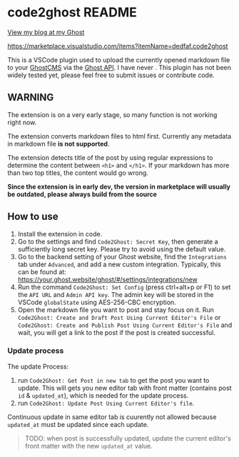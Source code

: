 # code2ghost README

[View my blog at my Ghost](https://necro.dedfaf.tech/guan-yu-code2ghost-2/)

<https://marketplace.visualstudio.com/items?itemName=dedfaf.code2ghost>

This is a VSCode plugin used to upload the currently opened markdown file to your [GhostCMS](https://ghost.org/) via the [Ghost API](https://ghost.org/docs/admin-api). I have never . This plugin has not been widely tested yet, please feel free to submit issues or contribute code.

## WARNING

The extension is on a very early stage, so many function is not working right now.

The extension converts markdown files to html first. Currently any metadata in markdown file **is not supported**.

The extension detects title of the post by using regular expressions to determine the content between `<h1>` and `</h1>`. If your markdown has more than two top titles, the content would go wrong.

**Since the extension is in early dev, the version in marketplace will usually be outdated, please always build from the source**

## How to use

1. Install the extension in code.
2. Go to the settings and find `Code2Ghost: Secret Key`, then generate a sufficiently long secret key. Please try to avoid using the default value.
3. Go to the backend setting of your Ghost website, find the `Integrations` tab under `Advanced`, and add a new custom integration. Typically, this can be found at: <https://your.ghost.website/ghost/#/settings/integrations/new>
4. Run the command `Code2Ghost: Set Config` (press ctrl+alt+p or F1) to set the `API URL` and `Admin API key`. The admin key will be stored in the VSCode `globalState` using AES-256-CBC encryption.
5. Open the markdown file you want to post and stay focus on it. Run `Code2Ghost: Create and Draft Post Using Current Editor's File` or `Code2Ghost: Create and Publish Post Using Current Editor's File` and wait, you will get a link to the post if the post is created successful.

### Update process

The update Process: 
1. run `Code2Ghost: Get Post in new tab` to get the post you want to update. 
    This will gets you new editor tab with front matter (contains post `id` & `updated_at`), which is needed for the update process.
2. run `Code2Ghost: Update Post Using Current Editor's file`.

Continuous update in same editor tab is cuurently not allowed because `updated_at` must be updated since each update.

> TODO: when post is successfully updated, update the current editor's front matter with the new `updated_at` value.
